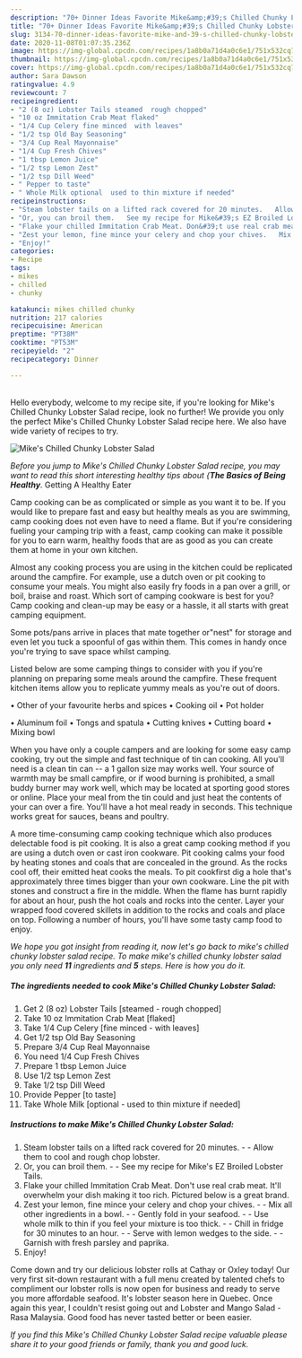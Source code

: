 ```yaml
---
description: "70+ Dinner Ideas Favorite Mike&amp;#39;s Chilled Chunky Lobster Salad"
title: "70+ Dinner Ideas Favorite Mike&amp;#39;s Chilled Chunky Lobster Salad"
slug: 3134-70-dinner-ideas-favorite-mike-and-39-s-chilled-chunky-lobster-salad
date: 2020-11-08T01:07:35.236Z
image: https://img-global.cpcdn.com/recipes/1a8b0a71d4a0c6e1/751x532cq70/mikes-chilled-chunky-lobster-salad-recipe-main-photo.jpg
thumbnail: https://img-global.cpcdn.com/recipes/1a8b0a71d4a0c6e1/751x532cq70/mikes-chilled-chunky-lobster-salad-recipe-main-photo.jpg
cover: https://img-global.cpcdn.com/recipes/1a8b0a71d4a0c6e1/751x532cq70/mikes-chilled-chunky-lobster-salad-recipe-main-photo.jpg
author: Sara Dawson
ratingvalue: 4.9
reviewcount: 7
recipeingredient:
- "2 (8 oz) Lobster Tails steamed  rough chopped"
- "10 oz Immitation Crab Meat flaked"
- "1/4 Cup Celery fine minced  with leaves"
- "1/2 tsp Old Bay Seasoning"
- "3/4 Cup Real Mayonnaise"
- "1/4 Cup Fresh Chives"
- "1 tbsp Lemon Juice"
- "1/2 tsp Lemon Zest"
- "1/2 tsp Dill Weed"
- " Pepper to taste"
- " Whole Milk optional  used to thin mixture if needed"
recipeinstructions:
- "Steam lobster tails on a lifted rack covered for 20 minutes.   Allow them to cool and rough chop lobster."
- "Or, you can broil them.   See my recipe for Mike&#39;s EZ Broiled Lobster Tails."
- "Flake your chilled Immitation Crab Meat. Don&#39;t use real crab meat. It&#39;ll overwhelm your dish making it too rich. Pictured below is a great brand."
- "Zest your lemon, fine mince your celery and chop your chives.   Mix all other ingredients in a bowl.   Gently fold in your seafood.   Use whole milk to thin if you feel your mixture is too thick.   Chill in fridge for 30 minutes to an hour.   Serve with lemon wedges to the side.   Garnish with fresh parsley and paprika."
- "Enjoy!"
categories:
- Recipe
tags:
- mikes
- chilled
- chunky

katakunci: mikes chilled chunky 
nutrition: 217 calories
recipecuisine: American
preptime: "PT38M"
cooktime: "PT53M"
recipeyield: "2"
recipecategory: Dinner

---
```

<br>
Hello everybody, welcome to my recipe site, if you're looking for Mike&#39;s Chilled Chunky Lobster Salad recipe, look no further! We provide you only the perfect Mike&#39;s Chilled Chunky Lobster Salad recipe here. We also have wide variety of recipes to try.
<br>


![Mike&#39;s Chilled Chunky Lobster Salad](https://img-global.cpcdn.com/recipes/1a8b0a71d4a0c6e1/751x532cq70/mikes-chilled-chunky-lobster-salad-recipe-main-photo.jpg)

<i>Before you jump to Mike&#39;s Chilled Chunky Lobster Salad recipe, you may want to read this short interesting healthy tips about {<strong>The Basics of Being Healthy</strong>.</i>
Getting A Healthy Eater

    
Camp cooking can be as complicated or simple as you want it to be. If you would like to prepare fast and easy but healthy meals as you are swimming, camp cooking does not even have to need a flame. But if you're considering fueling your camping trip with a feast, camp cooking can make it possible for you to earn warm, healthy foods that are as good as you can create them at home in your own kitchen.

 Almost any cooking process you are using in the kitchen could be replicated around the campfire. For example, use a dutch oven or pit cooking to consume your meals. You might also easily fry foods in a pan over a grill, or boil, braise and roast. Which sort of camping cookware is best for you? Camp cooking and clean-up may be easy or a hassle, it all starts with great camping equipment.

Some pots/pans arrive in places that mate together or"nest" for storage and even let you tuck a spoonful of gas within them. This comes in handy once you're trying to save space whilst camping.

Listed below are some camping things to consider with you if you're planning on preparing some meals around the campfire. These frequent kitchen items allow you to replicate yummy meals as you're out of doors.


• Other of your favourite herbs and spices
• Cooking oil
• Pot holder

• Aluminum foil
• Tongs and spatula
• Cutting knives
• Cutting board
• Mixing bowl


When you have only a couple campers and are looking for some easy camp cooking, try out the simple and fast technique of tin can cooking. All you'll need is a clean tin can -- a 1 gallon size may works well. Your source of warmth may be small campfire, or if wood burning is prohibited, a small buddy burner may work well, which may be located at sporting good stores or online. Place your meal from the tin could and just heat the contents of your can over a fire. You'll have a hot meal ready in seconds.  This technique works great for sauces, beans and poultry.

A more time-consuming camp cooking technique which also produces delectable food is pit cooking.  It is also a great camp cooking method if you are using a dutch oven or cast iron cookware. Pit cooking calms your food by heating stones and coals that are concealed in the ground. As the rocks cool off, their emitted heat cooks the meals. To pit cookfirst dig a hole that's approximately three times bigger than your own cookware. Line the pit with stones and construct a fire in the middle. When the flame has burnt rapidly for about an hour, push the hot coals and rocks into the center. Layer your wrapped food covered skillets in addition to the rocks and coals and place on top. Following a number of hours, you'll have some tasty camp food to enjoy.


<i>We hope you got insight from reading it, now let's go back to mike&#39;s chilled chunky lobster salad recipe. To make mike&#39;s chilled chunky lobster salad you only need <strong>11</strong> ingredients and <strong>5</strong> steps. Here is how you do it.
</i>

##### The ingredients needed to cook Mike&#39;s Chilled Chunky Lobster Salad:

1. Get 2 (8 oz) Lobster Tails [steamed - rough chopped]
1. Take 10 oz Immitation Crab Meat [flaked]
1. Take 1/4 Cup Celery [fine minced - with leaves]
1. Get 1/2 tsp Old Bay Seasoning
1. Prepare 3/4 Cup Real Mayonnaise
1. You need 1/4 Cup Fresh Chives
1. Prepare 1 tbsp Lemon Juice
1. Use 1/2 tsp Lemon Zest
1. Take 1/2 tsp Dill Weed
1. Provide  Pepper [to taste]
1. Take  Whole Milk [optional - used to thin mixture if needed]


##### Instructions to make Mike&#39;s Chilled Chunky Lobster Salad:

1. Steam lobster tails on a lifted rack covered for 20 minutes.  -  - Allow them to cool and rough chop lobster.
1. Or, you can broil them.  -  - See my recipe for Mike&#39;s EZ Broiled Lobster Tails.
1. Flake your chilled Immitation Crab Meat. Don&#39;t use real crab meat. It&#39;ll overwhelm your dish making it too rich. Pictured below is a great brand.
1. Zest your lemon, fine mince your celery and chop your chives.  -  - Mix all other ingredients in a bowl.  -  - Gently fold in your seafood.  -  - Use whole milk to thin if you feel your mixture is too thick.  -  - Chill in fridge for 30 minutes to an hour.  -  - Serve with lemon wedges to the side.  -  - Garnish with fresh parsley and paprika.
1. Enjoy!


Come down and try our delicious lobster rolls at Cathay or Oxley today! Our very first sit-down restaurant with a full menu created by talented chefs to compliment our lobster rolls is now open for business and ready to serve you more affordable seafood. It&#39;s lobster season here in Quebec. Once again this year, I couldn&#39;t resist going out and Lobster and Mango Salad - Rasa Malaysia. Good food has never tasted better or been easier. 

<i>If you find this Mike&#39;s Chilled Chunky Lobster Salad recipe valuable please share it to your good friends or family, thank you and good luck.</i>
